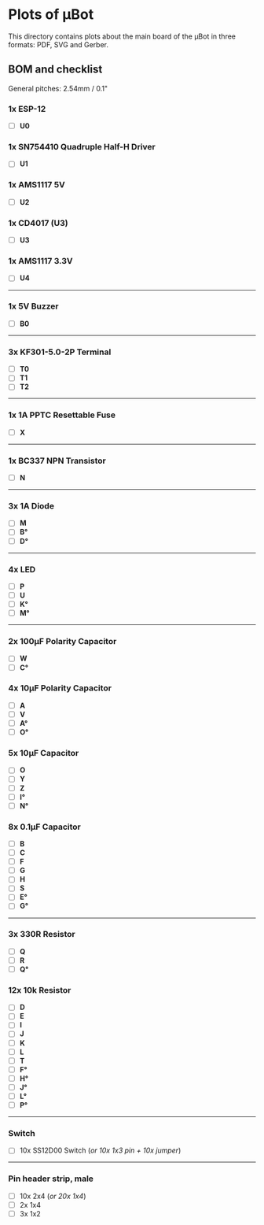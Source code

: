 # Plots of μBot

This directory contains plots about the main board of the μBot in three formats: PDF, SVG and Gerber.

## BOM and checklist

General pitches: 2.54mm / 0.1"

### 1x ESP-12
- [ ] **U0** 
### 1x SN754410 Quadruple Half-H Driver
- [ ] **U1**
### 1x AMS1117 5V
- [ ] **U2** 
### 1x CD4017 (U3)
- [ ] **U3** 
### 1x AMS1117 3.3V
- [ ] **U4** 
---
### 1x 5V Buzzer
- [ ] **B0**
---
### 3x KF301-5.0-2P Terminal
- [ ] **T0**
- [ ] **T1**
- [ ] **T2**
---
### 1x 1A PPTC Resettable Fuse
- [ ] **X**
---
### 1x BC337 NPN Transistor
- [ ] **N**  
---
### 3x 1A Diode
- [ ] **M**
- [ ] **B°**
- [ ] **D°**
---
### 4x LED
- [ ] **P**
- [ ] **U**
- [ ] **K°**
- [ ] **M°**
---
### 2x 100μF Polarity Capacitor
- [ ] **W**
- [ ] **C°**
### 4x 10μF Polarity Capacitor
- [ ] **A**
- [ ] **V**
- [ ] **A°**
- [ ] **O°**
### 5x 10μF Capacitor
- [ ] **O**
- [ ] **Y**
- [ ] **Z**
- [ ] **I°**
- [ ] **N°**
### 8x 0.1μF Capacitor
- [ ] **B**  
- [ ] **C**
- [ ] **F**
- [ ] **G**
- [ ] **H**
- [ ] **S**
- [ ] **E°**
- [ ] **G°**
---
### 3x 330R Resistor
- [ ] **Q**  
- [ ] **R**
- [ ] **Q°**
### 12x 10k Resistor
- [ ] **D**
- [ ] **E**
- [ ] **I**
- [ ] **J**
- [ ] **K**
- [ ] **L**
- [ ] **T**
- [ ] **F°**
- [ ] **H°**
- [ ] **J°**
- [ ] **L°**
- [ ] **P°**
---
### Switch
- [ ] 10x SS12D00 Switch (*or 10x 1x3 pin + 10x jumper*)    
---
### Pin header strip, male
- [ ] 10x 2x4 (*or 20x 1x4*)
- [ ] 2x 1x4 
- [ ] 3x 1x2
